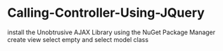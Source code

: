 # Calling-Controller-Using-JQuery
 install the Unobtrusive AJAX Library using the NuGet Package Manager
 create view select empty and select  model class
